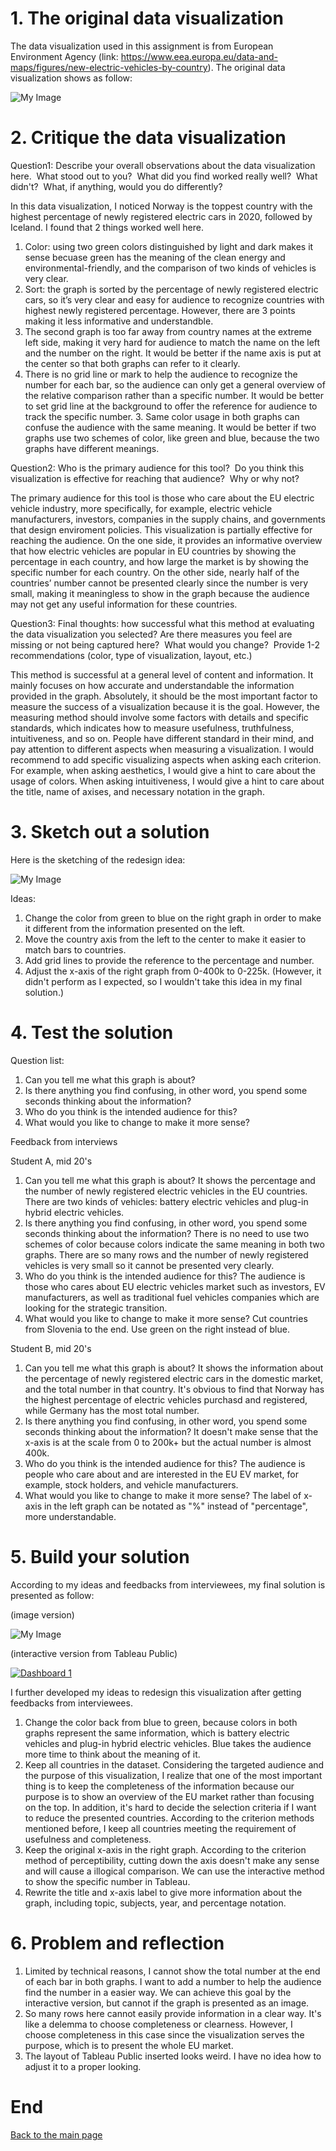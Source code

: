 # 1. The original data visualization
The data visualization used in this assignment is from European Environment Agency (link: https://www.eea.europa.eu/data-and-maps/figures/new-electric-vehicles-by-country). The original data visualization shows as follow:

![My Image](download.png)

# 2. Critique the data visualization
Question1: Describe your overall observations about the data visualization here.  What stood out to you?  What did you find worked really well?  What didn't?  What, if anything, would you do differently?  

In this data visualization, I noticed Norway is the toppest country with the highest percentage of newly registered electric cars in 2020, followed by Iceland. I found that 2 things worked well here. 
1. Color: using two green colors distinguished by light and dark makes it sense becuase green has the meaning of the clean energy and environmental-friendly, and the comparison of two kinds of vehicles is very clear. 
2. Sort: the graph is sorted by the percentage of newly registered electric cars, so it’s very clear and easy for audience to recognize countries with highest newly registered percentage. 
However, there are 3 points making it less informative and understandble. 
1. The second graph is too far away from country names at the extreme left side, making it very hard for audience to match the name on the left and the number on the right. It would be better if the name axis is put at the center so that both graphs can refer to it clearly. 
2. There is no grid line or mark to help the audience to recognize the number for each bar, so the audience can only get a general overview of the relative comparison rather than a specific number. It would be better to set grid line at the background to offer the reference for audience to track the specific number. 3. Same color usage in both graphs can confuse the audience with the same meaning. It would be better if two graphs use two schemes of color, like green and blue, because the two graphs have different meanings. 

Question2: Who is the primary audience for this tool?  Do you think this visualization is effective for reaching that audience?  Why or why not?

The primary audience for this tool is those who care about the EU electric vehicle industry, more specifically, for example, electric vehicle manufacturers, investors, companies in the supply chains, and governments that design enviroment policies. This visualization is partially effective for reaching the audience. On the one side, it provides an informative overview that how electric vehicles are popular in EU countries by showing the percentage in each country, and how large the market is by showing the specific number for each country. On the other side, nearly half of the countries’ number cannot be presented clearly since the number is very small, making it meaningless to show in the graph because the audience may not get any useful information for these countries. 

Question3: Final thoughts: how successful what this method at evaluating the data visualization you selected? Are there measures you feel are missing or not being captured here?  What would you change?  Provide 1-2 recommendations (color, type of visualization, layout, etc.)

This method is successful at a general level of content and information. It mainly focuses on how accurate and understandable the information provided in the graph. Absolutely, it should be the most important factor to measure the success of a visualization because it is the goal. However, the measuring method should involve some factors with details and specific standards, which indicates how to measure usefulness, truthfulness, intuitiveness, and so on. People have different standard in their mind, and pay attention to different aspects when measuring a visualization. I would recommend to add specific visualizing aspects when asking each criterion. For example, when asking aesthetics, I would give a hint to care about the usage of colors. When asking intuitiveness, I would give a hint to care about the title, name of axises, and necessary notation in the graph. 

# 3. Sketch out a solution
Here is the sketching of the redesign idea:

![My Image](sketch.jpg)

Ideas:
1. Change the color from green to blue on the right graph in order to make it different from the information presented on the left. 
2. Move the country axis from the left to the center to make it easier to match bars to countries. 
3. Add grid lines to provide the reference to the percentage and number.
4. Adjust the x-axis of the right graph from 0-400k to 0-225k. (However, it didn't perform as I expected, so I wouldn't take this idea in my final solution.)

# 4. Test the solution
Question list:
1. Can you tell me what this graph is about?
2. Is there anything you find confusing, in other word, you spend some seconds thinking about the information?
3. Who do you think is the intended audience for this?
4. What would you like to change to make it more sense?

Feedback from interviews

Student A, mid 20's
1. Can you tell me what this graph is about?
It shows the percentage and the number of newly registered electric vehicles in the EU countries. There are two kinds of vehicles: battery electric vehicles and plug-in hybrid electric vehicles. 
2. Is there anything you find confusing, in other word, you spend some seconds thinking about the information?
There is no need to use two schemes of color because colors indicate the same meaning in both two graphs. There are so many rows and the number of newly registered vehicles is very small so it cannot be presented very clearly. 
3. Who do you think is the intended audience for this?
The audience is those who cares about EU electric vehicles market such as investors, EV manufacturers, as well as traditional fuel vehicles companies which are looking for the strategic transition. 
4. What would you like to change to make it more sense?
Cut countries from Slovenia to the end. Use green on the right instead of blue. 

Student B, mid 20's
1. Can you tell me what this graph is about?
It shows the information about the percentage of newly registered electric cars in the domestic market, and the total number in that country. It's obvious to find that Norway has the highest percentage of electric vehicles purchasd and registered, while Germany has the most total number.  
2. Is there anything you find confusing, in other word, you spend some seconds thinking about the information?
It doesn't make sense that the x-axis is at the scale from 0 to 200k+ but the actual number is almost 400k. 
3. Who do you think is the intended audience for this?
The audience is people who care about and are interested in the EU EV market, for example, stock holders, and vehicle manufacturers. 
4. What would you like to change to make it more sense?
The label of x-axis in the left graph can be notated as "%" instead of "percentage", more understandable. 

# 5. Build your solution
According to my ideas and feedbacks from interviewees, my final solution is presented as follow:

(image version)

![My Image](dashboard.png)

(interactive version from Tableau Public)

<div class='tableauPlaceholder' id='viz1663721700215' style='position: relative'><noscript><a href='#'><img alt='Dashboard 1 ' src='https:&#47;&#47;public.tableau.com&#47;static&#47;images&#47;re&#47;redesign-NewRegisteredElectricCars&#47;Dashboard1&#47;1_rss.png' style='border: none' /></a></noscript><object class='tableauViz'  style='display:none;'><param name='host_url' value='https%3A%2F%2Fpublic.tableau.com%2F' /> <param name='embed_code_version' value='3' /> <param name='site_root' value='' /><param name='name' value='redesign-NewRegisteredElectricCars&#47;Dashboard1' /><param name='tabs' value='no' /><param name='toolbar' value='yes' /><param name='static_image' value='https:&#47;&#47;public.tableau.com&#47;static&#47;images&#47;re&#47;redesign-NewRegisteredElectricCars&#47;Dashboard1&#47;1.png' /> <param name='animate_transition' value='yes' /><param name='display_static_image' value='yes' /><param name='display_spinner' value='yes' /><param name='display_overlay' value='yes' /><param name='display_count' value='yes' /><param name='language' value='zh-CN' /><param name='filter' value='publish=yes' /></object></div>                <script type='text/javascript'>                    var divElement = document.getElementById('viz1663721700215');                    var vizElement = divElement.getElementsByTagName('object')[0];                    if ( divElement.offsetWidth > 800 ) { vizElement.style.width='100%';vizElement.style.height=(divElement.offsetWidth*0.75)+'px';} else if ( divElement.offsetWidth > 500 ) { vizElement.style.width='100%';vizElement.style.height=(divElement.offsetWidth*0.75)+'px';} else { vizElement.style.width='100%';vizElement.style.height='1027px';}                     var scriptElement = document.createElement('script');                    scriptElement.src = 'https://public.tableau.com/javascripts/api/viz_v1.js';                    vizElement.parentNode.insertBefore(scriptElement, vizElement);                </script>

I further developed my ideas to redesign this visualization after getting feedbacks from interviewees. 
1. Change the color back from blue to green, because colors in both graphs represent the same information, which is battery electric vehicles and plug-in hybrid electric vehicles. Blue takes the audience more time to think about the meaning of it. 
2. Keep all countries in the dataset. Considering the targeted audience and the purpose of this visualization, I realize that one of the most important thing is to keep the completeness of the information because our purpose is to show an overview of the EU market rather than focusing on the top. In addition, it's hard to decide the selection criteria if I want to reduce the presented countries. According to the criterion methods mentioned before, I keep all countries meeting the requirement of usefulness and completeness.
3. Keep the original x-axis in the right graph. According to the criterion method of perceptibility, cutting down the axis doesn't make any sense and will cause a illogical comparison. We can use the interactive method to show the specific number in Tableau. 
4. Rewrite the title and x-axis label to give more information about the graph, including topic, subjects, year, and percentage notation. 

# 6. Problem and reflection
1. Limited by technical reasons, I cannot show the total number at the end of each bar in both graphs. I want to add a number to help the audience find the number in a easier way. We can achieve this goal by the interactive version, but cannot if the graph is presented as an image. 
2. So many rows here cannot easily provide information in a clear way. It's like a delemma to choose completeness or clearness. However, I choose completeness in this case since the visualization serves the purpose, which is to present the whole EU market. 
3. The layout of Tableau Public inserted looks weird. I have no idea how to adjust it to a proper looking. 

# End 
[Back to the main page](README.md)
